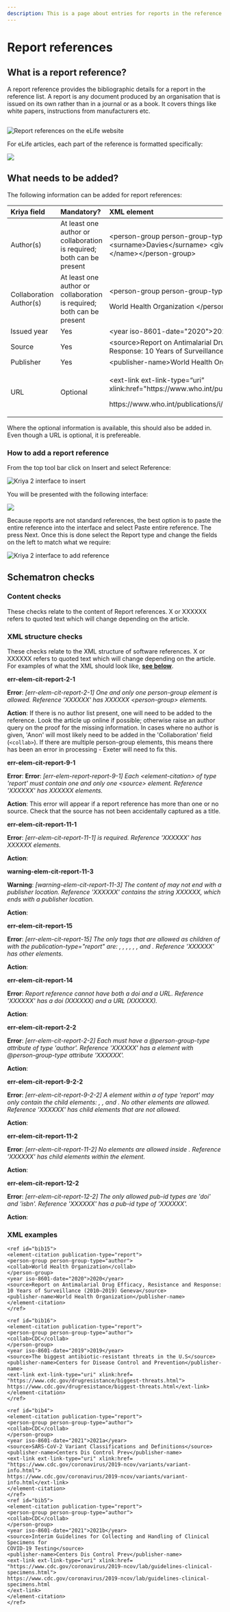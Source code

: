 ```yaml
---
description: This is a page about entries for reports in the reference list.
---
```


# Report references

## What is a report reference?

A report reference provides the bibliographic details for a report in the reference list. A report is any document produced by an organisation that is issued on its own rather than in a journal or as a book. It covers things like white papers, instructions from manufacturers etc.

## 

![Report references on the eLife website](../../../.gitbook/assets/screenshot-2021-10-08-at-13.44.38.png)

For eLife articles, each part of the reference is formatted specifically:

![](../../../.gitbook/assets/report-example_gitbook.png)



## What needs to be added?

The following information can be added for report references:

<table>
  <thead>
    <tr>
      <th style="text-align:left">Kriya field</th>
      <th style="text-align:left">Mandatory?</th>
      <th style="text-align:left">XML element</th>
      <th style="text-align:left">Example</th>
    </tr>
  </thead>
  <tbody>
    <tr>
      <td style="text-align:left">Author(s)</td>
      <td style="text-align:left">At least one author or collaboration is required; both can be present</td>
      <td
      style="text-align:left">&lt;person-group person-group-type=&quot;author&quot;&gt;&lt;name&gt;&lt;surname&gt;Davies&lt;/surname&gt;
        &lt;given-names&gt;NG&lt;/given-names&gt;&lt;/name&gt;&lt;/person-group&gt;</td>
        <td
        style="text-align:left">Davies NG</td>
    </tr>
    <tr>
      <td style="text-align:left">Collaboration Author(s)</td>
      <td style="text-align:left">At least one author or collaboration is required; both can be present</td>
      <td
      style="text-align:left">
        <p>&lt;person-group person-group-type=&quot;author&quot;&gt;</p>
        <p>World Health Organization &lt;/person-group&gt;</p>
        </td>
        <td style="text-align:left">World Healt Organization</td>
    </tr>
    <tr>
      <td style="text-align:left">Issued year</td>
      <td style="text-align:left">Yes</td>
      <td style="text-align:left">&lt;year iso-8601-date=&quot;2020&quot;&gt;2020&lt;/year&gt;</td>
      <td style="text-align:left">2020</td>
    </tr>
    <tr>
      <td style="text-align:left">Source</td>
      <td style="text-align:left">Yes</td>
      <td style="text-align:left">&lt;source&gt;Report on Antimalarial Drug Efficacy, Resistance and Response:
        10 Years of Surveillance (2010&#x2013;2019) Geneva&lt;/source&gt;</td>
      <td
      style="text-align:left">Report on Antimalarial Drug Efficacy, Resistance and Response: 10 Years
        of Surveillance (2010&#x2013;2019) Geneva</td>
    </tr>
    <tr>
      <td style="text-align:left">Publisher</td>
      <td style="text-align:left">Yes</td>
      <td style="text-align:left">&lt;publisher-name&gt;World Health Organization&lt;/publisher-name&gt;</td>
      <td
      style="text-align:left">World Health Organization</td>
    </tr>
    <tr>
      <td style="text-align:left">URL</td>
      <td style="text-align:left">Optional</td>
      <td style="text-align:left">
        <p>&lt;ext-link ext-link-type=&#x201C;uri&#x201D; xlink:href=&quot;https://www.who.int/publications/i/item/9789240012813&quot;&gt;</p>
        <p>https://www.who.int/publications/i/item/9789240012813&lt;/ext-link&gt;</p>
      </td>
      <td style="text-align:left">https://www.who.int/publications/i/item/9789240012813</td>
    </tr>
  </tbody>
</table>

Where the optional information is available, this should also be added in. Even though a URL is optional, it is prefereable.

### **How to add a report reference**

From the top tool bar click on Insert and select Reference:

![Kriya 2 interface to insert](../../../.gitbook/assets/screenshot-2021-10-08-at-13.57.17.png)

You will be presented with the following interface:

![](../../../.gitbook/assets/screenshot-2021-10-08-at-13.59.11.png)

Because reports are not standard references, the best option is to paste the entire reference into the interface and select Paste entire reference. The press Next. Once this is done select the Report type and change the fields on the left to match what we require:

![Kriya 2 interface to add reference](../../../.gitbook/assets/screenshot-2021-10-08-at-14.09.33.png)

## Schematron checks

### Content checks

These checks relate to the content of Report references. X or XXXXXX refers to quoted text which will change depending on the article.

### **XML structure checks**

These checks relate to the XML structure of software references. X or XXXXXX refers to quoted text which will change depending on the article. For examples of what the XML should look like, [**see below**](report-references.md#xml-examples).

**err-elem-cit-report-2-1**

**Error**: _\[err-elem-cit-report-2-1\] One and only one person-group element is allowed. Reference 'XXXXXX' has XXXXXX  &lt;person-group&gt; elements._

**Action**: If there is no author list present, one will need to be added to the reference. Look the article up online if possible; otherwise raise an author query on the proof for the missing information. In cases where no author is given, 'Anon' will most likely need to be added in the 'Collaboration' field \(`<collab>`\). If there are multiple person-group elements, this means there has been an error in processing - Exeter will need to fix this.

**err-elem-cit-report-9-1**

**Error**: **Error**: _\[err-elem-report-report-9-1\] Each &lt;element-citation&gt; of type 'report' must contain one and only one &lt;source&gt; element. Reference 'XXXXXX' has XXXXXX  elements._

**Action**: This error will appear if a report reference has more than one or no source. Check that the source has not been accidentally captured as a title. 

**err-elem-cit-report-11-1**

**Error**: _\[err-elem-cit-report-11-1\]  is required. Reference 'XXXXXX' has XXXXXX  elements._

**Action**:

**warning-elem-cit-report-11-3**

**Warning**: _\[warning-elem-cit-report-11-3\] The content of  may not end with a publisher location. Reference 'XXXXXX' contains the string XXXXXX, which ends with a publisher location._

**Action**:

**err-elem-cit-report-15**

**Error**: _\[err-elem-cit-report-15\] The only tags that are allowed as children of  with the publication-type="report" are: , , , , , , and . Reference 'XXXXXX' has other elements._

**Action**:

**err-elem-cit-report-14**

**Error**: _Report reference cannot have both a doi and a URL. Reference 'XXXXXX' has a doi \(XXXXXX\) and a URL \(XXXXXX\)._

**Action**:

**err-elem-cit-report-2-2**

**Error**: _\[err-elem-cit-report-2-2\] Each  must have a @person-group-type attribute of type 'author'. Reference 'XXXXXX' has a  element with @person-group-type attribute 'XXXXXX'._

**Action**:

**err-elem-cit-report-9-2-2**

**Error**: _\[err-elem-cit-report-9-2-2\] A  element within a  of type 'report' may only contain the child elements: , , and . No other elements are allowed. Reference 'XXXXXX' has child elements that are not allowed._

**Action**:

**err-elem-cit-report-11-2**

**Error**: _\[err-elem-cit-report-11-2\] No elements are allowed inside . Reference 'XXXXXX' has child elements within the  element._

**Action**:

**err-elem-cit-report-12-2**

**Error**: _\[err-elem-cit-report-12-2\] The only allowed pub-id types are 'doi' and 'isbn'. Reference 'XXXXXX' has a pub-id type of 'XXXXXX'._

**Action**:

### XML examples

```text
<ref id="bib15">
<element-citation publication-type="report">
<person-group person-group-type="author">
<collab>World Health Organization</collab>
</person-group>
<year iso-8601-date="2020">2020</year>
<source>Report on Antimalarial Drug Efficacy, Resistance and Response: 
10 Years of Surveillance (2010–2019) Geneva</source>
<publisher-name>World Health Organization</publisher-name>
</element-citation>
</ref>

<ref id="bib16">
<element-citation publication-type="report">
<person-group person-group-type="author">
<collab>CDC</collab>
</person-group>
<year iso-8601-date="2019">2019</year>
<source>The biggest antibiotic-resistant threats in the U.S</source>
<publisher-name>Centers for Disease Control and Prevention</publisher-name>
<ext-link ext-link-type="uri" xlink:href=
"https://www.cdc.gov/drugresistance/biggest-threats.html">
https://www.cdc.gov/drugresistance/biggest-threats.html</ext-link>
</element-citation>
</ref>

<ref id="bib4">
<element-citation publication-type="report">
<person-group person-group-type="author">
<collab>CDC</collab>
</person-group>
<year iso-8601-date="2021">2021a</year>
<source>SARS-CoV-2 Variant Classifications and Definitions</source>
<publisher-name>Centers Dis Control Prev</publisher-name>
<ext-link ext-link-type="uri" xlink:href=
"https://www.cdc.gov/coronavirus/2019-ncov/variants/variant-info.html">
https://www.cdc.gov/coronavirus/2019-ncov/variants/variant-info.html</ext-link>
</element-citation>
</ref>
<ref id="bib5">
<element-citation publication-type="report">
<person-group person-group-type="author">
<collab>CDC</collab>
</person-group>
<year iso-8601-date="2021">2021b</year>
<source>Interim Guidelines for Collecting and Handling of Clinical Specimens for 
COVID-19 Testing</source>
<publisher-name>Centers Dis Control Prev</publisher-name>
<ext-link ext-link-type="uri" xlink:href=
"https://www.cdc.gov/coronavirus/2019-ncov/lab/guidelines-clinical-specimens.html">
https://www.cdc.gov/coronavirus/2019-ncov/lab/guidelines-clinical-specimens.html
</ext-link>
</element-citation>
</ref>
```

